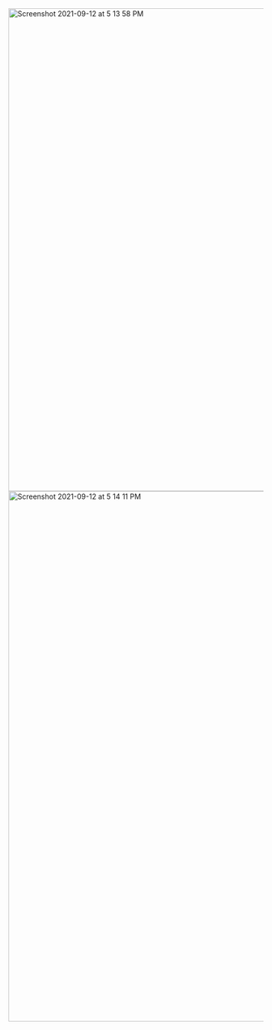 <img width="954" alt="Screenshot 2021-09-12 at 5 13 58 PM" src="https://user-images.githubusercontent.com/56320349/132986338-bb2aabd5-9928-4051-b93b-757127d4b6b0.png">

<img width="1048" alt="Screenshot 2021-09-12 at 5 14 11 PM" src="https://user-images.githubusercontent.com/56320349/132986344-0a390c00-39aa-47c9-877e-e4f477cb9dad.png">
